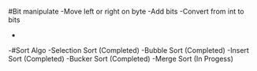 #Bit manipulate
-Move left or right on byte
-Add bits
-Convert from int to bits

-
-#Sort Algo
-Selection Sort (Completed)
-Bubble Sort (Completed)
-Insert Sort (Completed)
-Bucker Sort (Completed)
-Merge Sort (In Progess)
